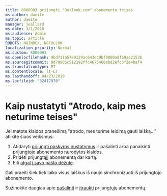```yaml
---
title: 8000093 prijungti "Outlook.com" abonemento teises
ms.author: daeite
author: daeite
manager: joallard
ms.date: 3/1/2018
ms.audience: Admin
ms.topic: article
ROBOTS: NOINDEX, NOFOLLOW
localization_priority: Normal
ms.custom: 8000093
ms.openlocfilehash: 9bd711a5780129ac643ec9bf0000adf69ae2153b
ms.sourcegitcommit: 9d78905c512192ffc4675468abd2efc5f2e4baf4
ms.translationtype: MT
ms.contentlocale: lt-LT
ms.lasthandoff: 04/23/2019
ms.locfileid: "32417970"
---
```

# <a name="how-to-fix-it-looks-like-we-dont-have-permission"></a>Kaip nustatyti "Atrodo, kaip mes neturime teises"

Jei matote klaidos pranešimą "atrodo, mes turime leidimą gauti laišką..." atlikite šiuos veiksmus:

1. Atidaryti [prijungti paskyros nustatymus](https://outlook.live.com/mail/options/mail/accounts) ir pašalinti arba panaikinti prijungtojo abonemento nurodytos klaidos. 
2. Pridėti prijungtąjį abonementą dar kartą.
3. Eiti [atgal į savo pašto dėžutę](https://outlook.live.com/mail/inbox).

Gali praeiti šiek tiek laiko visus laiškus iš naujo sinchronizuoti iš prijungtojo abonemento.

Sužinokite daugiau apie [pašalinti](https://support.office.com/article/0b9a6b95-ff1b-46c1-bf60-d6b3b82c5ac8) ir [įtraukti](https://support.office.com/article/c5224df4-5885-4e79-91ba-523aa743f0ba) prijungtųjų abonementų.